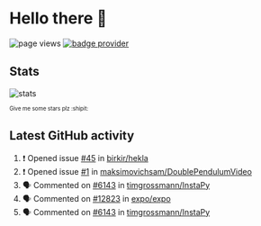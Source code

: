 # Hello there 👋

![page views](https://komarev.com/ghpvc/?username=konradlinkowski&color=brightgreen)
[![badge provider](https://anybadge.herokuapp.com/badge?label=create&message=your%20own%20badge)](https://github.com/KonradLinkowski/AnyBadge)

## Stats
![stats](https://github-readme-stats.vercel.app/api?username=KonradLinkowski&hide_title=true&show_icons=true&include_all_commits=true&count_private=true&disable_animations=true&theme=dark)

<sub><sub>Give me some stars plz :shipit:</sub></sub>

## Latest GitHub activity
<!--START_SECTION:activity-->
1. ❗️ Opened issue [#45](https://github.com/birkir/hekla/issues/45) in [birkir/hekla](https://github.com/birkir/hekla)
2. ❗️ Opened issue [#1](https://github.com/maksimovichsam/DoublePendulumVideo/issues/1) in [maksimovichsam/DoublePendulumVideo](https://github.com/maksimovichsam/DoublePendulumVideo)
3. 🗣 Commented on [#6143](https://github.com/timgrossmann/InstaPy/issues/6143) in [timgrossmann/InstaPy](https://github.com/timgrossmann/InstaPy)
4. 🗣 Commented on [#12823](https://github.com/expo/expo/issues/12823) in [expo/expo](https://github.com/expo/expo)
5. 🗣 Commented on [#6143](https://github.com/timgrossmann/InstaPy/issues/6143) in [timgrossmann/InstaPy](https://github.com/timgrossmann/InstaPy)
<!--END_SECTION:activity-->
